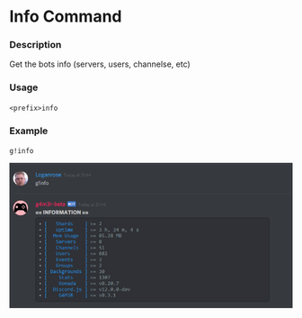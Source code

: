 # Info Command

### Description

Get the bots info \(servers, users, channelse, etc\)

### Usage

`<prefix>info`

### Example

`g!info`

![](/assets/info.png)

